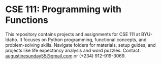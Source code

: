 # CSE 111: Programming with Functions

This repository contains projects and assignments for CSE 111 at BYU-Idaho. It focuses on Python programming, functional concepts, and problem-solving skills. Navigate folders for materials, setup guides, and projects like life expectancy analysis and word puzzles. Contact: augustinesunday55@gmail.com or (+234) 912-919-3069.
